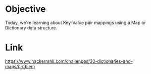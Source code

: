 # Objective
Today, we're learning about Key-Value pair mappings using a Map or Dictionary data structure.

# Link
https://www.hackerrank.com/challenges/30-dictionaries-and-maps/problem